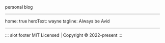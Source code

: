 
personal blog

---
home: true
heroText: wayne
tagline: Always be Avid

---
::: slot footer
MIT Licensed | Copyright © 2022-present 
:::

